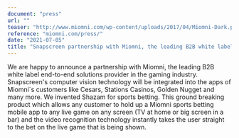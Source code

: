 ```yaml
---
document: "press"
url: ""
teaser: "http://www.miomni.com/wp-content/uploads/2017/04/Miomni-Dark.png"
reference: "miomni.com/press/"
date: "2021-07-05"
title: "Snapscreen partnership with Miomni, the leading B2B white label end-to-end solutions provider in the gaming industry."
---
```


We are happy to announce a partnership with Miomni, the leading B2B white label end-to-end solutions provider in the gaming industry. Snapscreen's computer vision technology will be integrated into the apps of Miomni´s customers like Cesars, Stations Casinos, Golden Nugget and many more. We invented Shazam for sports betting. This ground breaking product which allows any customer to hold up a Miomni sports betting mobile app to any live game on any screen (TV at home or big screen in a bar) and the video recognition technology instantly takes the user straight to the bet on the live game that is being shown.
